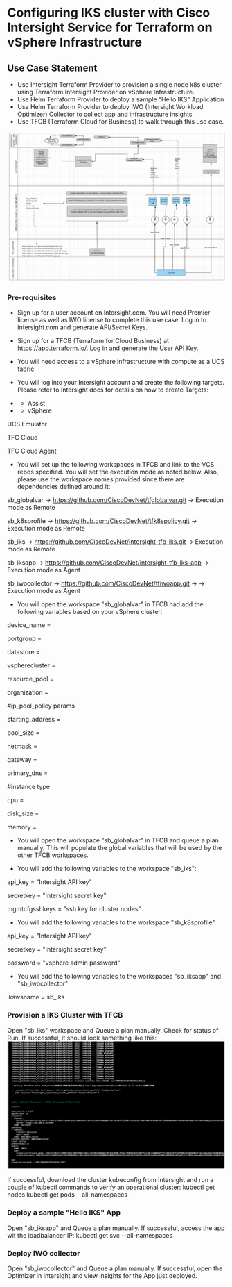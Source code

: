 # Configuring IKS cluster with Cisco Intersight Service for Terraform on vSphere Infrastructure 

## Use Case Statement
* Use Intersight Terraform Provider to provision a single node k8s cluster using Terraform Intersight Provider on vSphere Infrastructure.
* Use Helm Terraform Provider to deploy a sample "Hello IKS" Application
* Use Helm Terraform Provider to deploy IWO (Intersight Workload Optimizer) Collector to collect app and infrastructure insights
* Use TFCB (Terraform Cloud for Business) to walk through this use case.

![alt text](https://github.com/prathjan/images/blob/main/uciks.png?raw=true)


### Pre-requisites
* Sign up for a user account on Intersight.com. You will need Premier license as well as IWO license to complete this use case. Log in to intersight.com and generate API/Secret Keys.
* Sign up for a TFCB (Terraform for Cloud Business) at https://app.terraform.io/. Log in and generate the User API Key.
* You will need access to a vSphere infrastructure with compute as a UCS fabric
* You will log into your Intersight account and create the following targets. Please refer to Intersight docs for details on how to create Targets:

* * Assist

* * vSphere

UCS Emulator

TFC Cloud

TFC Cloud Agent

* You will set up the following workspaces in TFCB and link to the VCS repos specified. You will set the execution mode as noted below. Also, please use the workspace names provided since there are dependencies defined around it:

sb_globalvar -> https://github.com/CiscoDevNet/tfglobalvar.git -> Execution mode as Remote

sb_k8sprofile -> https://github.com/CiscoDevNet/tfk8spolicy.git -> Execution mode as Remote

sb_iks -> https://github.com/CiscoDevNet/intersight-tfb-iks.git -> Execution mode as Remote

sb_iksapp -> https://github.com/CiscoDevNet/intersight-tfb-iks-app -> Execution mode as Agent

sb_iwocollector -> https://github.com/CiscoDevNet/tfiwoapp.git -> -> Execution mode as Agent

* You will open the workspace "sb_globalvar" in TFCB nad add the following variables based on your vSphere cluster:

device_name = 

portgroup =

datastore = 

vspherecluster = 

resource_pool = 

organization = 

#ip_pool_policy params

starting_address = 

pool_size = 

netmask = 

gateway = 

primary_dns = 

#instance type

cpu = 

disk_size = 

memory = 


* You will open the workspace "sb_globalvar" in TFCB and queue a plan manually. This will populate the global variables that will be used by the other TFCB workspaces.

* You will add the following variables to the workspace "sb_iks":

api_key = "Intersight API key"

secretkey = "Intersight secret key"

mgmtcfgsshkeys = "ssh key for cluster nodes"


* You will add the following variables to the workspace "sb_k8sprofile"

api_key = "Intersight API key"

secretkey = "Intersight secret key"

password = "vsphere admin password"


* You will add the following variables to the workspaces "sb_iksapp" and "sb_iwocollector"

ikswsname = sb_iks

### Provision a IKS Cluster with TFCB
Open "sb_iks" workspace and Queue a plan manually. Check for status of Run. If successful, it should look something like this:
![alt text](https://github.com/prathjan/images/blob/main/iksout.png?raw=true)

If successful, download the cluster kubeconfig from Intersight and run a couple of kubectl commands to verify an operational cluster:
kubectl get nodes
kubectl get pods --all-namespaces

### Deploy a sample "Hello IKS" App
Open "sb_iksapp" and Queue a plan manually. 
If successful, access the app wit the loadbalancer IP:
kubectl get svc --all-namespaces

### Deploy IWO collector
Open "sb_iwocollector" and Queue a plan manually.
If successful, open the Optimizer in Intersight and view insights for the App just deployed.
